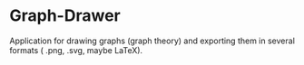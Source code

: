 # Graph-Drawer
Application for drawing graphs (graph theory) and exporting them in several formats ( .png, .svg, maybe LaTeX).
